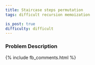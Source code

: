 ```yaml
---
title: Staircase steps permutation
tags: difficult recursion memoization

is_post: true
difficulty: difficult
---
```



### Problem Description

{% include  fb_comments.html %}